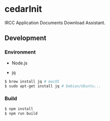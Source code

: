 # cedarInit
IRCC Application Documents Download Assistant.

## Development

### Environment

- Node.js

- jq
```bash
$ brew install jq # macOS
$ sudo apt-get install jq # Debian/Ubuntu...
```

### Build

```bash
$ npm install
$ npm run build
```
